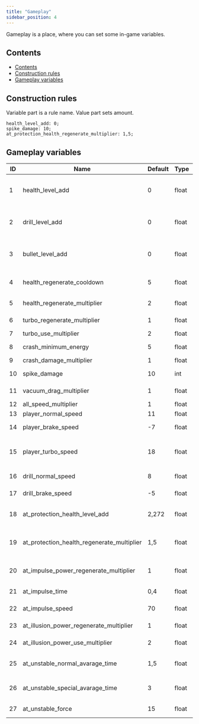 ```yaml
---
title: "Gameplay"
sidebar_position: 4
---
```


Gameplay is a place, where you can set some in-game variables.

## Contents

- [Contents](#contents)
- [Construction rules](#construction-rules)
- [Gameplay variables](#gameplay-variables)

## Construction rules

Variable part is a rule name.
Value part sets amount.

```text showLineNumbers
health_level_add: 0;
spike_damage: 10;
at_protection_health_regenerate_multiplier: 1,5;
```

## Gameplay variables

| ID  | Name                                       | Default | Type  | Description                                                                            | Note                     |
| --- | ------------------------------------------ | ------- | ----- | -------------------------------------------------------------------------------------- | ------------------------ |
| 1   | health_level_add                           | 0       | float | Increases (or decreases) default health level by this value. You can still upgrade it. | -                        |
| 2   | drill_level_add                            | 0       | float | Increases (or decreases) default drill level by this value. You can still upgrade it.  | -                        |
| 3   | bullet_level_add                           | 0       | float | Increases (or decreases) default bullet level by this value. You can still upgrade it. | Disabled                 |
| 4   | health_regenerate_cooldown                 | 5       | float | Waiting time for health regeneration after receiving damage in seconds.                | -                        |
| 5   | health_regenerate_multiplier               | 2       | float | Speed of health regeneration.                                                          | -                        |
| 6   | turbo_regenerate_multiplier                | 1       | float | Speed of turbo regeneration.                                                           | -                        |
| 7   | turbo_use_multiplier                       | 2       | float | Speed of turbo ussage.                                                                 | -                        |
| 8   | crash_minimum_energy                       | 5       | float | Minimum crash damage speed.                                                            | -                        |
| 9   | crash_damage_multiplier                    | 1       | float | Size of crash damage.                                                                  | -                        |
| 10  | spike_damage                               | 10      | int   | Spike and unstable matter damage.                                                      | -                        |
| 11  | vacuum_drag_multiplier                     | 1       | float | Size of vacuum drag.                                                                   | Real life effect :)      |
| 12  | all_speed_multiplier                       | 1       | float | Overall speed multiplier.                                                              | -                        |
| 13  | player_normal_speed                        | 11      | float | Player default speed.                                                                  | -                        |
| 14  | player_brake_speed                         | -7      | float | Player speed when using brake.                                                         | -                        |
| 15  | player_turbo_speed                         | 18      | float | Player speed when using turbo. Can be increased through upgrades.                      | Only if turbo level is 0 |
| 16  | drill_normal_speed                         | 8       | float | Player spped when on drill extended.                                                   | -                        |
| 17  | drill_brake_speed                          | -5      | float | Player speed when using brake and on drill extended.                                   | -                        |
| 18  | at_protection_health_level_add             | 2,272   | float | Amount, which is added to health_level_add when using protection artefact.             | -                        |
| 19  | at_protection_health_regenerate_multiplier | 1,5     | float | Protection artefact multiplies health_regenerate_multiplier by this value.             | -                        |
| 20  | at_impulse_power_regenerate_multiplier     | 1       | float | Speed of power regeneration when using impulse artefact.                               | -                        |
| 21  | at_impulse_time                            | 0,4     | float | Impulse time when using impulse artefact.                                              | -                        |
| 22  | at_impulse_speed                           | 70      | float | Impulse speed when using impulse artefact.                                             | -                        |
| 23  | at_illusion_power_regenerate_multiplier    | 1       | float | Speed of ether regeneration when using illusion artefact.                              | -                        |
| 24  | at_illusion_power_use_multiplier           | 2       | float | Speed of ether ussage when using illusion artefact.                                    | -                        |
| 25  | at_unstable_normal_avarage_time            | 1,5     | float | Average time between unstable explosions when using unstable artefact.                 | -                        |
| 26  | at_unstable_special_avarage_time           | 3       | float | Average time between unstable shoots when using unstable artefact.                     | -                        |
| 27  | at_unstable_force                          | 15      | float | Explosion force when using unstable artefact.                                          | -                        |
